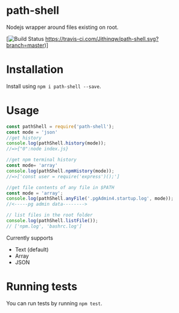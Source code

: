 # path-shell

Nodejs wrapper around files existing on root.

[![Build Status](https://travis-ci.com/Jithinqw/path-shell)
https://travis-ci.com/Jithinqw/path-shell.svg?branch=master)]

# Installation

Install using `npm i path-shell --save`.

# Usage

```javascript
const pathShell = require('path-shell');
const mode = 'json'
//get history
console.log(pathShell.history(mode));
//=>{"0":node index.js}

//get npm terminal history
const mode= 'array'
console.log(pathShell.npmHistory(mode));
//=>['const user = require('express')();']

//get file contents of any file in $PATH
const mode = 'array';
console.log(pathShell.anyFile('.pgAdmin4.startup.log', mode));
//<-----pg admin data-------->

// list files in the root folder
console.log(pathShell.listFile());
// ['npm.log', 'bashrc.log']
```

Currently supports 

- Text (default)
- Array
- JSON

# Running tests

You can run tests by running `npm test`.
